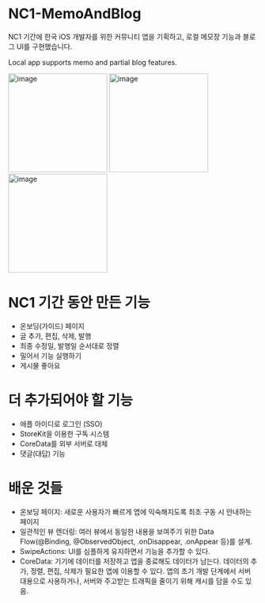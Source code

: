 # NC1-MemoAndBlog

NC1 기간에 한국 iOS 개발자를 위한 커뮤니티 앱을 기획하고, 
로컬 메모장 기능과 블로그 UI를 구현했습니다. 

Local app supports memo and partial blog features.


<div class="row">
    <img width="200" alt="image" src="https://user-images.githubusercontent.com/102859746/171984555-5d87f356-436b-4f30-bbfd-277fb358e80c.png">
    <img width="200" alt="image" src="https://user-images.githubusercontent.com/102859746/171984577-b5e89417-01f9-4d60-b5cf-7902861d78d8.png">
  <img width="200" alt="image" src="https://user-images.githubusercontent.com/102859746/171985101-23b6b31a-cd11-4db1-92db-16c33f64fc00.png">

</div>



# NC1 기간 동안 만든 기능 
- 온보딩(가이드) 페이지
- 글 추가, 편집, 삭제, 발행
- 최종 수정일, 발행일 순서대로 정렬
- 밀어서 기능 실행하기
- 게시물 좋아요

# 더 추가되어야 할 기능 
- 애플 아이디로 로그인 (SSO)
- StoreKit을 이용한 구독 시스템
- CoreData를 외부 서버로 대체
- 댓글(대답) 기능

# 배운 것들
- 온보딩 페이지: 새로운 사용자가 빠르게 앱에 익숙해지도록 최초 구동 시 안내하는 페이지
- 일관적인 뷰 렌더링: 여러 뷰에서 동일한 내용을 보여주기 위한 Data Flow(@Binding, @ObservedObject, .onDisappear, .onAppear 등)를 설계.
- SwipeActions: UI를 심플하게 유지하면서 기능을 추가할 수 있다. 
- CoreData: 기기에 데이터를 저장하고 앱을 종료해도 데이터가 남는다. 데이터의 추가, 정렬, 편집, 삭제가 필요한 앱에 이용할 수 있다. 앱의 초기 개발 단계에서 서버 대용으로 사용하거나, 서버와 주고받는 트래픽을 줄이기 위해 캐시를 담을 수도 있음. 
